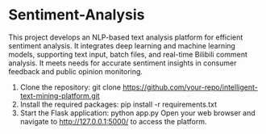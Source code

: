 # Sentiment-Analysis
This project develops an NLP-based text analysis platform for efficient sentiment analysis. It integrates deep learning and machine learning models, supporting text input, batch files, and real-time Bilibili comment analysis. It meets needs for accurate sentiment insights in consumer feedback and public opinion monitoring.
1. Clone the repository:
git clone https://github.com/your-repo/intelligent-text-mining-platform.git
2. Install the required packages:
pip install -r requirements.txt
3. Start the Flask application:
python app.py
Open your web browser and navigate to http://127.0.0.1:5000/ to access the platform.
